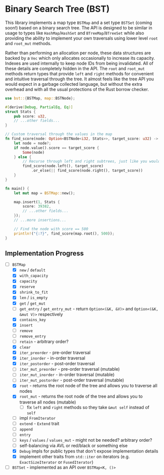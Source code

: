 # Binary Search Tree (BST)

This library implements a map type `BSTMap` and a set type `BSTSet` (coming soon!) based on a binary
search tree. The API is designed to be similar in usage to types like `HashMap`/`HashSet` and
`BTreeMap`/`BTreeSet` while also providing the ability to implement your own traversals using lower
level `root` and `root_mut` methods.

Rather than performing an allocation per node, these data structures are backed by a `Vec` which
only allocates occasionally to increase its capacity. Indexes are used internally to keep node IDs
from being invalidated. All of these details are completely hidden in the API. The `root` and
`root_mut` methods return types that provide `left` and `right` methods for convenient and intuitive
traversal through the tree. It almost feels like the tree API you would expect in a garbage
collected language, but without the extra overhead and with all the usual protections of the Rust
borrow checker.

```rust
use bst::{BSTMap, map::BSTNode};

#[derive(Debug, PartialEq, Eq)]
struct Stats {
    pub score: u32,
    // ...other fields...
}

// Custom traversal through the values in the map
fn find_score(node: Option<BSTNode<i32, Stats>>, target_score: u32) -> Option<BSTNode<i32, Stats>> {
    let node = node?;
    if node.value().score == target_score {
        Some(node)
    } else {
        // Recurse through left and right subtrees, just like you would in a GC'd language!
        find_score(node.left(), target_score)
            .or_else(|| find_score(node.right(), target_score))
    }
}

fn main() {
    let mut map = BSTMap::new();

    map.insert(1, Stats {
        score: 39382,
        // ...other fields...
    });
    // ...more insertions...

    // Find the node with score == 500
    println!("{:?}", find_score(map.root(), 500));
}
```

## Implementation Progress

- [ ] `BSTMap`
    - [x] `new` / `default`
    - [x] `with_capacity`
    - [x] `capacity`
    - [x] `reserve`
    - [x] `shrink_to_fit`
    - [x] `len` / `is_empty`
    - [x] `get` / `get_mut`
    - [ ] `get_entry` / `get_entry_mut` - return `Option<(&K, &V)>` and `Option<(&K, &mut V)>` respectively
    - [x] `contains_key`
    - [x] `insert`
    - [ ] `remove`
    - [ ] `remove_entry`
    - [ ] `retain` - arbitrary order?
    - [x] `clear`
    - [x] `iter_preorder` - pre-order traversal
    - [x] `iter_inorder` - in-order traversal
    - [x] `iter_postorder` - post-order traversal
    - [ ] `iter_mut_preorder` - pre-order traversal (mutable)
    - [ ] `iter_mut_inorder` - in-order traversal (mutable)
    - [ ] `iter_mut_postorder` - post-order traversal (mutable)
    - [x] `root` - returns the root node of the tree and allows you to traverse all nodes
    - [x] `root_mut` - returns the root node of the tree and allows you to traverse all nodes (mutable)
        - [ ] fix `left` and `right` methods so they take `&mut self` instead of `self`
    - [ ] impl `FromIterator`
    - [ ] `extend` - `Extend` trait
    - [ ] `append`
    - [ ] `entry`
    - [ ] `keys` / `values` / `values_mut` - might not be needed? arbitrary order?
    - [ ] self-balancing via AVL or red/black or something else
    - [x] `Debug` impls for public types that don't expose implementation details
    - [x] implement other traits from `std::iter` on iterators (e.g. `ExactSizeIterator` or `FusedIterator`)
- [ ] `BSTSet` - implemented as an API over `BSTMap<K, ()>`
